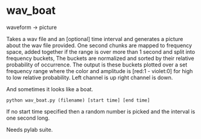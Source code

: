# wav_boat
waveform -> picture

Takes a wav file and an [optional] time interval and generates a picture about the
wav file provided.
One second chunks are mapped to frequency space, added together if the range is
over more than 1 second and split into frequency buckets,
The buckets are normalized and sorted by their relative probability of occurrence.
The output is these buckets plotted over a set frequency range where the color and
amplitude is [red:1 - violet:0] for high to low relative probability.
Left channel is up right channel is down.

And sometimes it looks like a boat.

```Shell
python wav_boat.py (filename) [start time] [end time]
```

If no start time specified then a random number is picked and the interval
is one second long.

Needs pylab suite.
